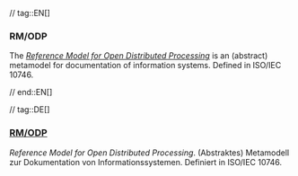 // tag::EN[]
### RM/ODP

The [_Reference Model for Open Distributed Processing_](https://en.wikipedia.org/wiki/RM-ODP) is an (abstract) metamodel
for documentation of information systems. Defined in ISO/IEC 10746.


// end::EN[]

// tag::DE[]
### [RM/ODP](https://en.wikipedia.org/wiki/RM-ODP)

*Reference Model for Open Distributed Processing*. (Abstraktes)
Metamodell zur Dokumentation von Informationssystemen. Definiert in
ISO/IEC 10746.
